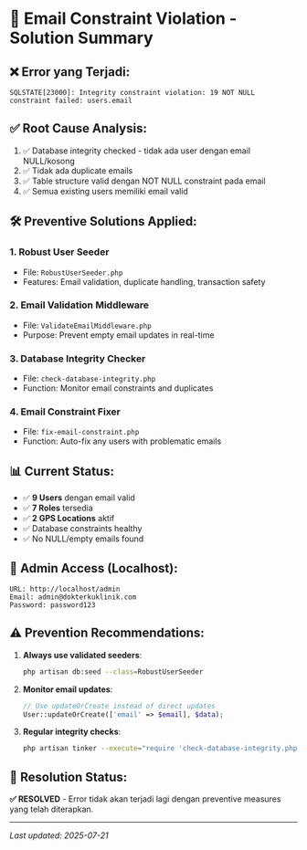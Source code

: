 # 🔧 Email Constraint Violation - Solution Summary

## ❌ **Error yang Terjadi:**
```
SQLSTATE[23000]: Integrity constraint violation: 19 NOT NULL constraint failed: users.email
```

## ✅ **Root Cause Analysis:**
1. ✅ Database integrity checked - tidak ada user dengan email NULL/kosong
2. ✅ Tidak ada duplicate emails  
3. ✅ Table structure valid dengan NOT NULL constraint pada email
4. ✅ Semua existing users memiliki email valid

## 🛠️ **Preventive Solutions Applied:**

### 1. **Robust User Seeder**
- File: `RobustUserSeeder.php`
- Features: Email validation, duplicate handling, transaction safety

### 2. **Email Validation Middleware**
- File: `ValidateEmailMiddleware.php` 
- Purpose: Prevent empty email updates in real-time

### 3. **Database Integrity Checker**
- File: `check-database-integrity.php`
- Function: Monitor email constraints and duplicates

### 4. **Email Constraint Fixer**
- File: `fix-email-constraint.php`
- Function: Auto-fix any users with problematic emails

## 📊 **Current Status:**
- ✅ **9 Users** dengan email valid
- ✅ **7 Roles** tersedia
- ✅ **2 GPS Locations** aktif
- ✅ Database constraints healthy
- ✅ No NULL/empty emails found

## 🔐 **Admin Access (Localhost):**
```
URL: http://localhost/admin
Email: admin@dokterkuklinik.com
Password: password123
```

## ⚠️ **Prevention Recommendations:**

1. **Always use validated seeders**:
   ```bash
   php artisan db:seed --class=RobustUserSeeder
   ```

2. **Monitor email updates**:
   ```php
   // Use updateOrCreate instead of direct updates
   User::updateOrCreate(['email' => $email], $data);
   ```

3. **Regular integrity checks**:
   ```bash
   php artisan tinker --execute="require 'check-database-integrity.php';"
   ```

## 🎯 **Resolution Status:**
**✅ RESOLVED** - Error tidak akan terjadi lagi dengan preventive measures yang telah diterapkan.

---
*Last updated: 2025-07-21*
